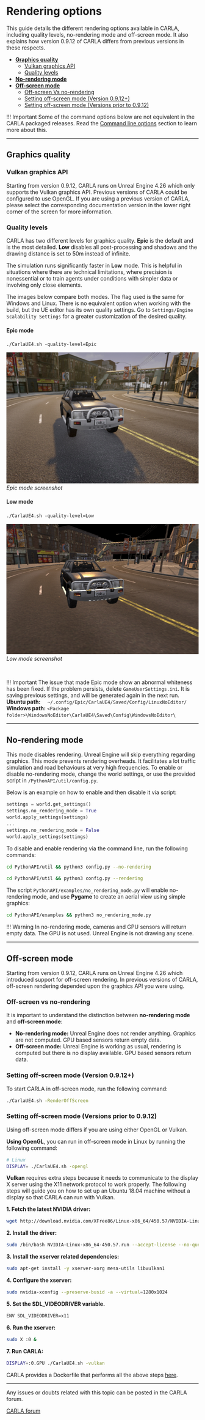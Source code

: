 # Rendering options

This guide details the different rendering options available in CARLA, including quality levels, no-rendering mode and off-screen mode. It also explains how version 0.9.12 of CARLA differs from previous versions in these respects.

- [__Graphics quality__](#graphics-quality)  
	- [Vulkan graphics API](#vulkan-graphics-api)  
	- [Quality levels](#quality-levels)  
- [__No-rendering mode__](#no-rendering-mode)  
- [__Off-screen mode__](#off-screen-mode)  
	- [Off-screen Vs no-rendering](#off-screen-vs-no-rendering)
	- [Setting off-screen mode (Version 0.9.12+)](#setting-off-screen-mode-version-0912)
	- [Setting off-screen mode (Versions prior to 0.9.12)](#setting-off-screen-mode-versions-prior-to-0912)


!!! Important
    Some of the command options below are not equivalent in the CARLA packaged releases. Read the [Command line options](start_quickstart.md#command-line-options) section to learn more about this. 

---
## Graphics quality

### Vulkan graphics API

Starting from version 0.9.12, CARLA runs on Unreal Engine 4.26 which only supports the Vulkan graphics API. Previous versions of CARLA could be configured to use OpenGL. If you are using a previous version of CARLA, please select the corresponding documentation version in the lower right corner of the screen for more information.

### Quality levels

CARLA has two different levels for graphics quality. __Epic__  is the default and is the most detailed. __Low__ disables all post-processing and shadows and the drawing distance is set to 50m instead of infinite.

The simulation runs significantly faster in __Low__ mode. This is helpful in situations where there are technical limitations, where precision is nonessential or to train agents under conditions with simpler data or involving only close elements.

The images below compare both modes. The flag used is the same for Windows and Linux. There is no equivalent option when working with the build, but the UE editor has its own quality settings. Go to `Settings/Engine Scalability Settings` for a greater customization of the desired quality. 

#### Epic mode
`./CarlaUE4.sh -quality-level=Epic`

![Epic mode screenshot](img/rendering_quality_epic.jpg)
*Epic mode screenshot*

#### Low mode
`./CarlaUE4.sh -quality-level=Low`

![Low mode screenshot](img/rendering_quality_low.jpg)
*Low mode screenshot*

<br>

!!! Important
    The issue that made Epic mode show an abnormal whiteness has been fixed. If the problem persists, delete `GameUserSettings.ini`. It is saving previous settings, and will be generated again in the next run. __Ubuntu path:__ `  ~/.config/Epic/CarlaUE4/Saved/Config/LinuxNoEditor/` __Windows path:__ `<Package folder>\WindowsNoEditor\CarlaUE4\Saved\Config\WindowsNoEditor\`

---
## No-rendering mode

This mode disables rendering. Unreal Engine will skip everything regarding graphics. This mode prevents rendering overheads. It facilitates a lot traffic simulation and road behaviours at very high frequencies. To enable or disable no-rendering mode, change the world settings, or use the provided script in `/PythonAPI/util/config.py`.  

Below is an example on how to enable and then disable it via script:

```py
settings = world.get_settings()
settings.no_rendering_mode = True
world.apply_settings(settings)
...
settings.no_rendering_mode = False
world.apply_settings(settings)
```
To disable and enable rendering via the command line, run the following commands:

```sh
cd PythonAPI/util && python3 config.py --no-rendering
```
```sh
cd PythonAPI/util && python3 config.py --rendering
```

The script `PythonAPI/examples/no_rendering_mode.py` will enable no-rendering mode, and use __Pygame__ to create an aerial view using simple graphics:

```sh
cd PythonAPI/examples && python3 no_rendering_mode.py
```

!!! Warning
    In no-rendering mode, cameras and GPU sensors will return empty data. The GPU is not used. Unreal Engine is not drawing any scene. 

---
## Off-screen mode

Starting from version 0.9.12, CARLA runs on Unreal Engine 4.26 which introduced support for off-screen rendering. In previous versions of CARLA, off-screen rendering depended upon the graphics API you were using.

### Off-screen vs no-rendering

It is important to understand the distinction between __no-rendering mode__ and __off-screen mode__:

- __No-rendering mode:__ Unreal Engine does not render anything. Graphics are not computed. GPU based sensors return empty data.
- __Off-screen mode:__ Unreal Engine is working as usual, rendering is computed but there is no display available. GPU based sensors return data.

### Setting off-screen mode (Version 0.9.12+)

To start CARLA in off-screen mode, run the following command:

```sh
./CarlaUE4.sh -RenderOffScreen
```

### Setting off-screen mode (Versions prior to 0.9.12)

Using off-screen mode differs if you are using either OpenGL or Vulkan. 

__Using OpenGL__, you can run in off-screen mode in Linux by running the following command:

```sh
# Linux
DISPLAY= ./CarlaUE4.sh -opengl
```

__Vulkan__ requires extra steps because it needs to communicate to the display X server using the X11 network protocol to work properly. The following steps will guide you on how to set up an Ubuntu 18.04 machine without a display so that CARLA can run with Vulkan.

__1. Fetch the latest NVIDIA driver:__

```sh
wget http://download.nvidia.com/XFree86/Linux-x86_64/450.57/NVIDIA-Linux-x86_64-450.57.run
```

__2. Install the driver:__

```sh
sudo /bin/bash NVIDIA-Linux-x86_64-450.57.run --accept-license --no-questions --ui=none
```

__3. Install the xserver related dependencies:__

```sh
sudo apt-get install -y xserver-xorg mesa-utils libvulkan1
```

__4. Configure the xserver:__

```sh
sudo nvidia-xconfig --preserve-busid -a --virtual=1280x1024
```

__5. Set the SDL_VIDEODRIVER variable.__

```sh
ENV SDL_VIDEODRIVER=x11
```

__6. Run the xserver:__

```sh
sudo X :0 &
```

__7. Run CARLA:__

```sh
DISPLAY=:0.GPU ./CarlaUE4.sh -vulkan
```

CARLA provides a Dockerfile that performs all the above steps [here](https://github.com/carla-simulator/carla/blob/0.9.12/Util/Docker/Release.Dockerfile).

---

Any issues or doubts related with this topic can be posted in the CARLA forum.

<div class="build-buttons">
<p>
<a href="https://github.com/carla-simulator/carla/discussions/" target="_blank" class="btn btn-neutral" title="Go to the CARLA forum">
CARLA forum</a>
</p>
</div>
